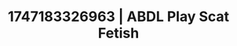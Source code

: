 ---
categories:
- Pinay
- Teacher fantasy
- AI sensuality
- Candlelit scenes
- Interactive NSFW
image: /assets/images/1747183326963.webp
layout: post
seo:
  description: Featured content with sensual ABDL Play, Scat Fetish. HD images available.
  keywords: ABDL Play, Scat Fetish
  og_image: /assets/images/1747183326963.webp
  schema_type: VisualArtwork
tags:
- ABDL Play
- Scat Fetish
- '#1747183326963'
title: 1747183326963 | ABDL Play Scat Fetish
---